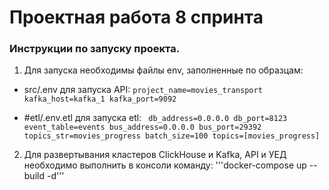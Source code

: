 # Проектная работа 8 спринта

### Инструкции по запуску проекта.

1. Для запуска необходимы файлы env, заполненные по образцам:

* src/.env для запуска API:
  `
  project_name=movies_transport
  kafka_host=kafka_1
  kafka_port=9092 `

* #etl/.env.etl для запуска etl:
  `
  db_address=0.0.0.0
  db_port=8123
  event_table=events
  bus_address=0.0.0.0
  bus_port=29392
  topics_str=movies_progress
  batch_size=100
  topics=[movies_progress]`

2. Для развертывания кластеров ClickHouse и Kafka, API и УЕД необходимо выполнить в консоли команду:
   '''docker-compose up --build -d'''




